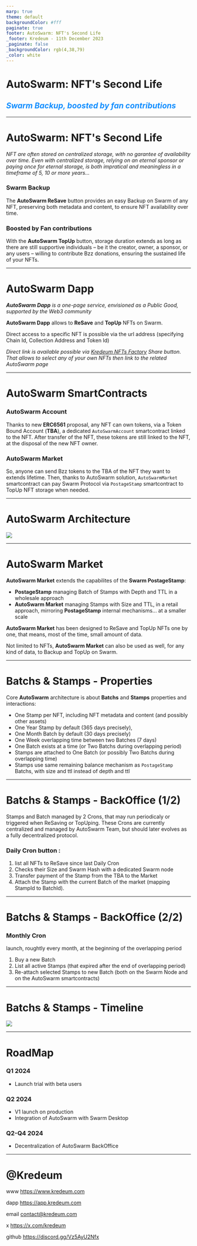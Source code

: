 ```yaml
---
marp: true
theme: default
backgroundColor: #fff
paginate: true
footer: AutoSwarm: NFT's Second Life
_footer: Kredeum - 11th December 2023
_paginate: false
_backgroundColor: rgb(4,38,79)
_color: white
---
```

<style scoped>
  footer { color: white; font-size: 25px; }
  h2 { color: rgb(17,142,255); }
</style>


# AutoSwarm: NFT's Second Life
## _Swarm Backup, boosted by fan contributions_

---

# AutoSwarm: NFT's Second Life

_NFT are often stored on centralized storage, with no garantee of availability over time. Even with centralized storage, relying on an eternal sponsor or paying once for eternal storage, is both impratical and meaningless in a timeframe of 5, 10 or more years..._

### Swarm Backup
The __AutoSwarm ReSave__ button provides an easy Backup on Swarm of any NFT, preserving both metadata and content, to ensure NFT availability over time.

### Boosted by Fan contributions
With the __AutoSwarm TopUp__ button, storage duration extends as long as there are still supportive individuals – be it the creator, owner, a sponsor, or any users – willing to contribute Bzz donations, ensuring the sustained life of your NFTs.


---

# AutoSwarm Dapp

___AutoSwarm Dapp__ is a one-page service, envisioned as a Public Good, supported by the Web3 community_

__AutoSwarm Dapp__ allows to __ReSave__ and __TopUp__ NFTs on Swarm.

Direct access to a specific NFT is possible via the url address (specifying Chain Id, Collection Address and Token Id)

_Direct link is available possible via [Kredeum NFTs Factory](https://beta.kredeum.com) Share button. That allows to select any of your own NFTs then link to the related AutoSwarm page_


---

# AutoSwarm SmartContracts

### AutoSwarm Account
Thanks to new __ERC6561__  proposal, any NFT can own tokens, via a Token Bound Account (__TBA__), a dedicated `AutoSwarmAccount` smartcontract linked to the NFT. After transfer of the NFT, these tokens are still linked to the NFT, at the disposal of the new NFT owner.

### AutoSwarm Market

So, anyone can send  Bzz tokens to the TBA of the NFT they want to extends lifetime. Then, thanks to AutoSwarm solution, `AutoSwarmMarket` smartcontract can pay Swarm Protocol via `PostageStamp` smartcontract to TopUp NFT storage when needed.

---

# AutoSwarm Architecture
<!-- _footer: "" -->
![](./architecture.png)

---

# AutoSwarm Market
__AutoSwarm Market__ extends the capabilites of the __Swarm PostageStamp__:
- __PostageStamp__ managing Batch of Stamps with Depth and TTL in a wholesale approach
- __AutoSwarm Market__ managing Stamps with Size and TTL, in a retail approach, mirroring __PostageStamp__ internal mechanisms... at a smaller scale

__AutoSwarm Market__ has been designed to ReSave and TopUp NFTs one by one, that means, most of the time, small amount of data.

Not limited to NFTs, __AutoSwarm Market__ can also be used as well, for any kind of data, to Backup and TopUp on Swarm.


---

# Batchs & Stamps - Properties

Core __AutoSwarm__ architecture is about __Batchs__ and __Stamps__ properties and interactions:

- One Stamp per NFT, including NFT metadata and content (and possibly other assets)
- One Year Stamp by default (365 days precisely),
- One Month Batch by default (30 days precisely)
- One Week overlapping time between two Batches (7 days)
- One Batch exists at a time (or Two Batchs during overlapping period)
- Stamps are attached to One Batch (or possibly Two Batchs during overlapping time)
- Stamps use same remaining balance mechanism as `PostageStamp` Batchs, with size and ttl instead of depth and ttl

---

# Batchs & Stamps - BackOffice (1/2)

Stamps and Batch managed by 2 Crons, that may run periodicaly or triggered when ReSaving or TopUping. These Crons are currently centralized and managed by AutoSwarm Team, but should later evolves as a fully decentralized protocol.

### Daily Cron button :
1. list all NFTs to ReSave since last Daily Cron
2. Checks their Size and Swarm Hash with a dedicated Swarm node
3. Transfer payment of the Stamp from the TBA to the Market
4. Attach the Stamp with the current Batch of the market (mapping StampId to BatchId).

---

# Batchs & Stamps - BackOffice (2/2)

### Monthly Cron
launch, roughtly every month, at the beginning of the overlapping period
1. Buy a new Batch
2. List all active Stamps (that expired after the end of overlapping period)
3. Re-attach selected Stamps to new Batch (both on the Swarm Node and on the AutoSwarm smartcontracts)

---
<!-- _footer: "" -->
#  Batchs & Stamps - Timeline
![](./timeline.png)

---

# RoadMap

### Q1 2024
- Launch trial with beta users

### Q2 2024
- V1 launch on production
- Integration of AutoSwarm with Swarm Desktop

### Q2-Q4 2024
- Decentralization of AutoSwarm BackOffice

---
<style scoped>
   { text-align: center; }
</style>

# @Kredeum

www  https://www.kredeum.com

dapp https://app.kredeum.com

email contact@kredeum.com

x https://x.com/kredeum

github https://discord.gg/Vz5AyU2Nfx


